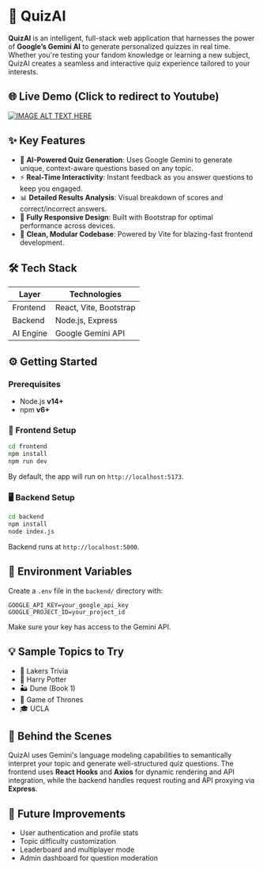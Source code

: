 
# 🚀 QuizAI

**QuizAI** is an intelligent, full-stack web application that harnesses the power of **Google’s Gemini AI** to generate personalized quizzes in real time. Whether you're testing your fandom knowledge or learning a new subject, QuizAI creates a seamless and interactive quiz experience tailored to your interests.

## 🌐 Live Demo (Click to redirect to Youtube)

[![IMAGE ALT TEXT HERE](https://img.youtube.com/vi/lY8MTFlNfO0/0.jpg)](https://www.youtube.com/watch?v=lY8MTFlNfO0)


## ✨ Key Features

* 🔮 **AI-Powered Quiz Generation**: Uses Google Gemini to generate unique, context-aware questions based on any topic.
* ⚡ **Real-Time Interactivity**: Instant feedback as you answer questions to keep you engaged.
* 📊 **Detailed Results Analysis**: Visual breakdown of scores and correct/incorrect answers.
* 📱 **Fully Responsive Design**: Built with Bootstrap for optimal performance across devices.
* 🌈 **Clean, Modular Codebase**: Powered by Vite for blazing-fast frontend development.

## 🛠️ Tech Stack

| Layer     | Technologies           |
| --------- | ---------------------- |
| Frontend  | React, Vite, Bootstrap |
| Backend   | Node.js, Express       |
| AI Engine | Google Gemini API      |

## ⚙️ Getting Started

### Prerequisites

* Node.js **v14+**
* npm **v6+**

### 🔧 Frontend Setup

```bash
cd frontend
npm install
npm run dev
```

By default, the app will run on `http://localhost:5173`.

### 🖥️ Backend Setup

```bash
cd backend
npm install
node index.js
```

Backend runs at `http://localhost:5000`.

## 🔐 Environment Variables

Create a `.env` file in the `backend/` directory with:

```env
GOOGLE_API_KEY=your_google_api_key
GOOGLE_PROJECT_ID=your_project_id
```

Make sure your key has access to the Gemini API.

## 💡 Sample Topics to Try

* 🏀 Lakers Trivia
* 🧙 Harry Potter
* 🏜️ Dune (Book 1)
* 🐉 Game of Thrones
* 🎓 UCLA

## 🧠 Behind the Scenes

QuizAI uses Gemini's language modeling capabilities to semantically interpret your topic and generate well-structured quiz questions. The frontend uses **React Hooks** and **Axios** for dynamic rendering and API integration, while the backend handles request routing and API proxying via **Express**.

## 🚧 Future Improvements

* User authentication and profile stats
* Topic difficulty customization
* Leaderboard and multiplayer mode
* Admin dashboard for question moderation
